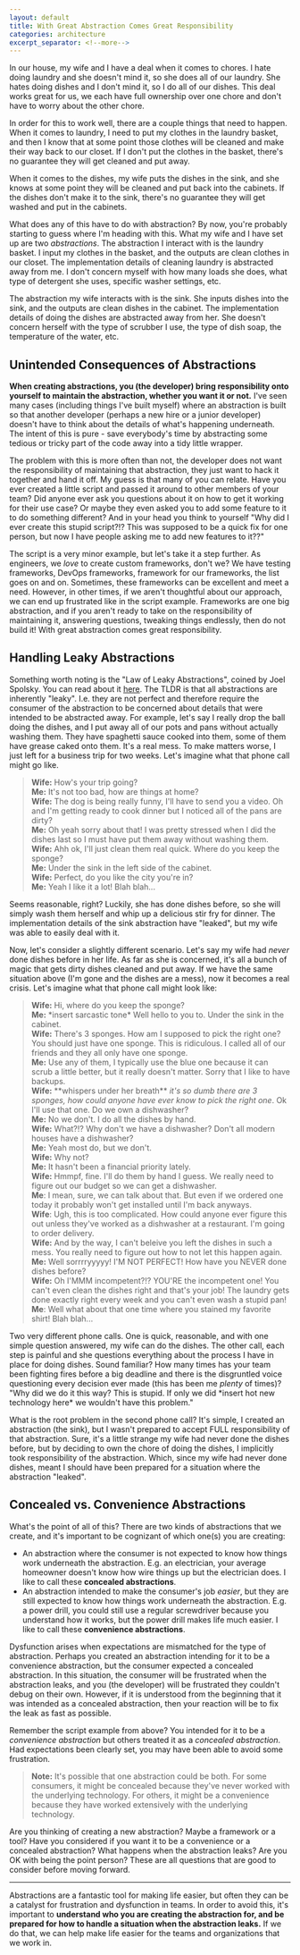 ```yaml
---
layout: default
title: With Great Abstraction Comes Great Responsibility
categories: architecture
excerpt_separator: <!--more-->
---
```


In our house, my wife and I have a deal when it comes to chores. I hate doing laundry and she doesn't mind it, so she does all of our laundry. She hates doing dishes and I don't mind it, so I do all of our dishes. This deal works great for us, we each have full ownership over one chore and don't have to worry about the other chore.

<!--more-->

In order for this to work well, there are a couple things that need to happen. When it comes to laundry, I need to put my clothes in the laundry basket, and then I know that at some point those clothes will be cleaned and make their way back to our closet. If I don't put the clothes in the basket, there's no guarantee they will get cleaned and put away.

When it comes to the dishes, my wife puts the dishes in the sink, and she knows at some point they will be cleaned and put back into the cabinets. If the dishes don't make it to the sink, there's no guarantee they will get washed and put in the cabinets.

What does any of this have to do with abstraction? By now, you're probably starting to guess where I'm heading with this. What my wife and I have set up are two *abstractions*. The abstraction I interact with is the laundry basket. I input my clothes in the basket, and the outputs are clean clothes in our closet. The implementation details of cleaning laundry is abstracted away from me. I don't concern myself with how many loads she does, what type of detergent she uses, specific washer settings, etc.

The abstraction my wife interacts with is the sink. She inputs dishes into the sink, and the outputs are clean dishes in the cabinet. The implementation details of doing the dishes are abstracted away from her. She doesn't concern herself with the type of scrubber I use, the type of dish soap, the temperature of the water, etc.

## Unintended Consequences of Abstractions
**When creating abstractions, you (the developer) bring responsibility onto yourself to maintain the abstraction, whether you want it or not.** I've seen many cases (including things I've built myself) where an abstraction is built so that another developer (perhaps a new hire or a junior developer) doesn't have to think about the details of what's happening underneath. The intent of this is pure - save everybody's time by abstracting some tedious or tricky part of the code away into a tidy little wrapper.

The problem with this is more often than not, the developer does not want the responsibility of maintaining that abstraction, they just want to hack it together and hand it off. My guess is that many of you can relate. Have you ever created a little script and passed it around to other members of your team? Did anyone ever ask you questions about it on how to get it working for their use case? Or maybe they even asked you to add some feature to it to do something different? And in your head you think to yourself "Why did I ever create this stupid script?!? This was supposed to be a quick fix for one person, but now I have people asking me to add new features to it??"

The script is a very minor example, but let's take it a step further. As engineers, we *love* to create custom frameworks, don't we? We have testing frameworks, DevOps frameworks, framework for our frameworks, the list goes on and on. Sometimes, these frameworks can be excellent and meet a need. However, in other times, if we aren't thoughtful about our approach, we can end up frustrated like in the script example. Frameworks are one big abstraction, and if you aren't ready to take on the responsibility of maintaining it, answering questions, tweaking things endlessly, then do not build it! With great abstraction comes great responsibility.

## Handling Leaky Abstractions
Something worth noting is the "Law of Leaky Abstractions", coined by Joel Spolsky. You can read about it [here](https://www.joelonsoftware.com/2002/11/11/the-law-of-leaky-abstractions/). The TLDR is that all abstractions are inherently "leaky". I.e. they are not perfect and therefore require the consumer of the abstraction to be concerned about details that were intended to be abstracted away. For example, let's say I really drop the ball doing the dishes, and I put away all of our pots and pans without actually washing them. They have spaghetti sauce cooked into them, some of them have grease caked onto them. It's a real mess. To make matters worse, I just left for a business trip for two weeks. Let's imagine what that phone call might go like.

>
> **Wife:** How's your trip going?  
> **Me:** It's not too bad, how are things at home?  
> **Wife:** The dog is being really funny, I'll have to send you a video. Oh and I'm getting ready to cook dinner but I noticed all of the pans are dirty?  
> **Me:** Oh yeah sorry about that! I was pretty stressed when I did the dishes last so I must have put them away without washing them.  
> **Wife:** Ahh ok, I'll just clean them real quick. Where do you keep the sponge?  
> **Me:** Under the sink in the left side of the cabinet.  
> **Wife:** Perfect, do you like the city you're in?  
> **Me:** Yeah I like it a lot! Blah blah...

Seems reasonable, right? Luckily, she has done dishes before, so she will simply wash them herself and whip up a delicious stir fry for dinner. The implementation details of the sink abstraction have "leaked", but my wife was able to easily deal with it.

Now, let's consider a slightly different scenario. Let's say my wife had *never* done dishes before in her life. As far as she is concerned, it's all a bunch of magic that gets dirty dishes cleaned and put away. If we have the same situation above (I'm gone and the dishes are a mess), now it becomes a real crisis. Let's imagine what that phone call might look like:

>
> **Wife:** Hi, where do you keep the sponge?  
> **Me:** \*insert sarcastic tone\* Well hello to you to. Under the sink in the cabinet.  
**Wife:** There's 3 sponges. How am I supposed to pick the right one? You should just have one sponge. This is ridiculous. I called all of our friends and they all only have one sponge.  
> **Me:** Use any of them, I typically use the blue one because it can scrub a little better, but it really doesn't matter. Sorry that I like to have backups.  
> **Wife:** \*\*whispers under her breath\*\* *it's so dumb there are 3 sponges, how could anyone have ever know to pick the right one*. Ok I'll use that one. Do we own a dishwasher?  
> **Me:** No we don't. I do all the dishes by hand.  
> **Wife:** What?!? Why don't we have a dishwasher? Don't all modern houses have a dishwasher?   
> **Me:** Yeah most do, but we don't.  
> **Wife:** Why not?  
> **Me:** It hasn't been a financial priority lately.  
> **Wife:** Hmmpf, fine. I'll do them by hand I guess. We really need to figure out our budget so we can get a dishwasher.  
> **Me**: I mean, sure, we can talk about that. But even if we ordered one today it probably won't get installed until I'm back anyways.  
> **Wife**: Ugh, this is too complicated. How could anyone ever figure this out unless they've worked as a dishwasher at a restaurant. I'm going to order delivery.  
> **Wife:** And by the way, I can't beleive you left the dishes in such a mess. You really need to figure out how to not let this happen again.  
> **Me:** Well sorrrryyyyy! I'M NOT PERFECT! How have you NEVER done dishes before?  
> **Wife:** Oh I'MMM incompetent?!? YOU'RE the incompetent one! You can't even clean the dishes right and that's your job! The laundry gets done exactly right every week and you can't even wash a stupid pan!  
> **Me**: Well what about that one time where you stained my favorite shirt! Blah blah...

Two very different phone calls. One is quick, reasonable, and with one simple question answered, my wife can do the dishes. The other call, each step is painful and she questions everything about the process I have in place for doing dishes. Sound familiar? How many times has your team been fighting fires before a big deadline and there is the disgruntled voice questioning every decision ever made (this has been me *plenty* of times)? "Why did we do it this way? This is stupid. If only we did \*insert hot new technology here\* we wouldn't have this problem."

What is the root problem in the second phone call? It's simple, I created an abstraction (the sink), but I wasn't prepared to accept FULL responsibility of that abstraction. Sure, it's a little strange my wife had never done the dishes before, but by deciding to own the chore of doing the dishes, I implicitly took responsibility of the abstraction. Which, since my wife had never done dishes, meant I should have been prepared for a situation where the abstraction "leaked".

## Concealed vs. Convenience Abstractions
What's the point of all of this? There are two kinds of abstractions that we create, and it's important to be cognizant of which one(s) you are creating:  
- An abstraction where the consumer is not expected to know how things work underneath the abstraction. E.g. an electrician, your average homeowner doesn't know how wire things up but the electrician does. I like to call these **concealed abstractions**.  
- An abstraction intended to make the consumer's job *easier*, but they are still expected to know how things work underneath the abstraction. E.g. a power drill, you could still use a regular screwdriver because you understand how it works, but the power drill makes life much easier. I like to call these **convenience abstractions**.  

Dysfunction arises when expectations are mismatched for the type of abstraction. Perhaps you created an abstraction intending for it to be a convenience abstraction, but the consumer expected a concealed abstraction. In this situation, the consumer will be frustrated when the abstraction leaks, and you (the developer) will be frustrated they couldn't debug on their own. However, if it is understood from the beginning that it was intended as a concealed abstraction, then your reaction will be to fix the leak as fast as possible. 

Remember the script example from above? You intended for it to be a *convenience abstraction* but others treated it as a *concealed abstraction*. Had expectations been clearly set, you may have been able to avoid some frustration.

>
> **Note:** It's possible that one abstraction could be both. For some consumers, it might be concealed because they've never worked with the underlying technology. For others, it might be a convenience because they have worked extensively with the underlying technology.

Are you thinking of creating a new abstraction? Maybe a framework or a tool? Have you considered if you want it to be a convenience or a concealed abstraction? What happens when the abstraction leaks? Are you OK with being the point person? These are all questions that are good to consider before moving forward.

---
Abstractions are a fantastic tool for making life easier, but often they can be a catalyst for frustration and dysfunction in teams. In order to avoid this, it's important to **understand who you are creating the abstraction for, and be prepared for how to handle a situation when the abstraction leaks.** If we do that, we can help make life easier for the teams and organizations that we work in.

